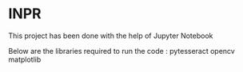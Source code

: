 # INPR
This project has been done with the help of Jupyter Notebook

Below are the libraries required to run the code :
  pytesseract
  opencv
  matplotlib
